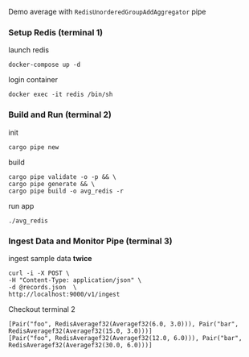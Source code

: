 Demo average with `RedisUnorderedGroupAddAggregator` pipe
### Setup Redis (terminal 1)
launch redis
```
docker-compose up -d
```
login container
```
docker exec -it redis /bin/sh
```
### Build and Run (terminal 2)
init
```
cargo pipe new
```
build
```
cargo pipe validate -o -p && \
cargo pipe generate && \
cargo pipe build -o avg_redis -r
```
run app
```
./avg_redis
```
### Ingest Data and Monitor Pipe (terminal 3)
ingest sample data **twice**
```
curl -i -X POST \
-H "Content-Type: application/json" \
-d @records.json  \
http://localhost:9000/v1/ingest
```
Checkout terminal 2
```
[Pair("foo", RedisAveragef32(Averagef32(6.0, 3.0))), Pair("bar", RedisAveragef32(Averagef32(15.0, 3.0)))]
[Pair("foo", RedisAveragef32(Averagef32(12.0, 6.0))), Pair("bar", RedisAveragef32(Averagef32(30.0, 6.0)))]
```

